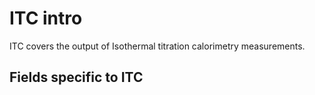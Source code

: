 

# ITC intro

ITC covers the output of Isothermal titration calorimetry measurements.


## Fields specific to ITC
